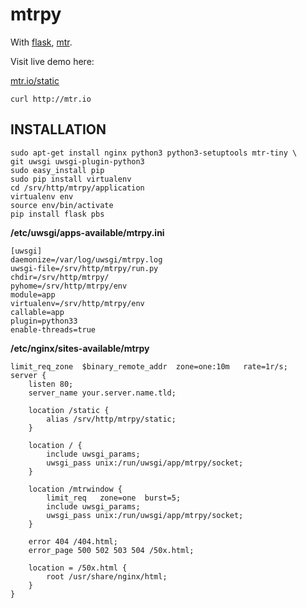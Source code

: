 # mtrpy

With [flask](http://flask.pocoo.org), [mtr](http://www.bitwizard.nl/mtr/).

Visit live demo here:

[mtr.io/static](http://mtr.io/static)

```
curl http://mtr.io
```

## INSTALLATION

```
sudo apt-get install nginx python3 python3-setuptools mtr-tiny \
git uwsgi uwsgi-plugin-python3
sudo easy_install pip
sudo pip install virtualenv
cd /srv/http/mtrpy/application
virtualenv env
source env/bin/activate
pip install flask pbs
```

**/etc/uwsgi/apps-available/mtrpy.ini**

```
[uwsgi]
daemonize=/var/log/uwsgi/mtrpy.log
uwsgi-file=/srv/http/mtrpy/run.py
chdir=/srv/http/mtrpy/
pyhome=/srv/http/mtrpy/env
module=app
virtualenv=/srv/http/mtrpy/env
callable=app
plugin=python33
enable-threads=true
```

**/etc/nginx/sites-available/mtrpy**

```
limit_req_zone  $binary_remote_addr  zone=one:10m   rate=1r/s;
server {
    listen 80;
    server_name your.server.name.tld;

    location /static {
        alias /srv/http/mtrpy/static;
    }

    location / {
        include uwsgi_params;
        uwsgi_pass unix:/run/uwsgi/app/mtrpy/socket;
    }

    location /mtrwindow {
        limit_req   zone=one  burst=5;
        include uwsgi_params;
        uwsgi_pass unix:/run/uwsgi/app/mtrpy/socket;
    }

    error 404 /404.html;
    error_page 500 502 503 504 /50x.html;

    location = /50x.html {
        root /usr/share/nginx/html;
    }
}
```


